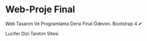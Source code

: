 # Web-Proje Final
Web Tasarım Ve Programlama Dersi Final Ödevim. Bootstrap 4 ✔

Lucifer Dizi Tanıtım Sitesi
